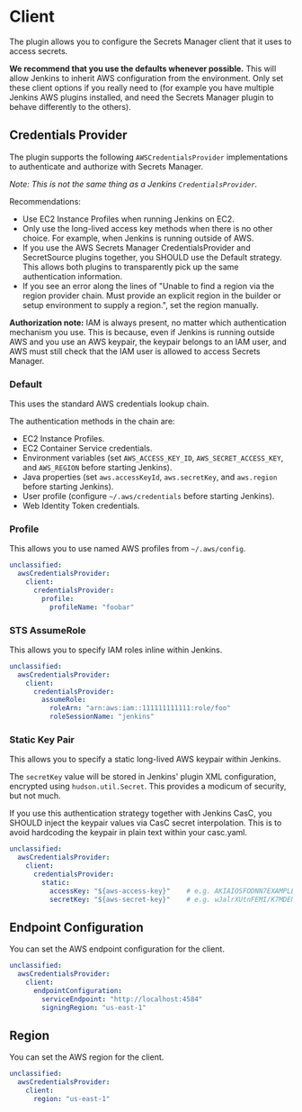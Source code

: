 # Client

The plugin allows you to configure the Secrets Manager client that it uses to access secrets.

**We recommend that you use the defaults whenever possible.** This will allow Jenkins to inherit AWS configuration from the environment. Only set these client options if you really need to (for example you have multiple Jenkins AWS plugins installed, and need the Secrets Manager plugin to behave differently to the others).

## Credentials Provider

The plugin supports the following `AWSCredentialsProvider` implementations to authenticate and authorize with Secrets Manager.

*Note: This is not the same thing as a Jenkins `CredentialsProvider`.*

Recommendations:

- Use EC2 Instance Profiles when running Jenkins on EC2.
- Only use the long-lived access key methods when there is no other choice. For example, when Jenkins is running outside of AWS.
- If you use the AWS Secrets Manager CredentialsProvider and SecretSource plugins together, you SHOULD use the Default strategy. This allows both plugins to transparently pick up the same authentication information.
- If you see an error along the lines of "Unable to find a region via the region provider chain. Must provide an explicit region in the builder or setup environment to supply a region.", set the region manually.

**Authorization note:** IAM is always present, no matter which authentication mechanism you use. This is because, even if Jenkins is running outside AWS and you use an AWS keypair, the keypair belongs to an IAM user, and AWS must still check that the IAM user is allowed to access Secrets Manager.

### Default

This uses the standard AWS credentials lookup chain.

The authentication methods in the chain are:

- EC2 Instance Profiles.
- EC2 Container Service credentials.
- Environment variables (set `AWS_ACCESS_KEY_ID`, `AWS_SECRET_ACCESS_KEY`, and `AWS_REGION` before starting Jenkins).
- Java properties (set `aws.accessKeyId`, `aws.secretKey`, and `aws.region` before starting Jenkins).
- User profile (configure `~/.aws/credentials` before starting Jenkins).
- Web Identity Token credentials.

### Profile

This allows you to use named AWS profiles from `~/.aws/config`.

```yaml
unclassified:
  awsCredentialsProvider:
    client:
      credentialsProvider:
        profile:
          profileName: "foobar"
```

### STS AssumeRole

This allows you to specify IAM roles inline within Jenkins.

```yaml
unclassified:
  awsCredentialsProvider:
    client:
      credentialsProvider:
        assumeRole:
          roleArn: "arn:aws:iam::111111111111:role/foo"
          roleSessionName: "jenkins"
```

### Static Key Pair

This allows you to specify a static long-lived AWS keypair within Jenkins.

The `secretKey` value will be stored in Jenkins' plugin XML configuration, encrypted using `hudson.util.Secret`. This provides a modicum of security, but not much.

If you use this authentication strategy together with Jenkins CasC, you SHOULD inject the keypair values via CasC secret interpolation. This is to avoid hardcoding the keypair in plain text within your casc.yaml.

```yaml
unclassified:
  awsCredentialsProvider:
    client:
      credentialsProvider:
        static:
          accessKey: "${aws-access-key}"    # e.g. AKIAIOSFODNN7EXAMPLE
          secretKey: "${aws-secret-key}"    # e.g. wJalrXUtnFEMI/K7MDENG/bPxRfiCYEXAMPLEKEY
```

## Endpoint Configuration

You can set the AWS endpoint configuration for the client.

```yaml
unclassified:
  awsCredentialsProvider:
    client:
      endpointConfiguration:
        serviceEndpoint: "http://localhost:4584"
        signingRegion: "us-east-1"
```

## Region

You can set the AWS region for the client.

```yaml
unclassified:
  awsCredentialsProvider:
    client:
      region: "us-east-1"
```
